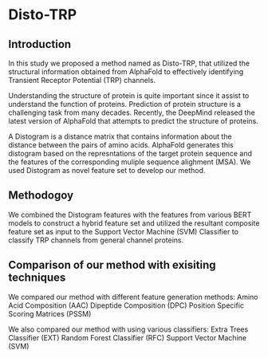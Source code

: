 # Disto-TRP

## Introduction
In this study we proposed a method named as Disto-TRP, that utilized the structural information obtained from AlphaFold to effectively identifying Transient Receptor Potential (TRP) channels.

Understanding the structure of protein is quite important since it assist to understand the function of proteins. Prediction of protein structure is a challenging task from many decades. Recently, the DeepMind released the latest version of AlphaFold that attempts to predict the structure of proteins. 

A Distogram is a distance matrix that contains information about the distance between the pairs of amino acids. AlphaFold generates this distogram based on the represntations of the target protein sequence and the features of the corresponding muliple sequence alighment (MSA). We used Distogram as novel feature set to develop our method.

## Methodogoy
We combined the Distogram features with the features from various BERT models to construct a hybrid feature set and utilized the resultant composite feature set as input to the Support Vector Machine (SVM) Classifier to classify TRP channels from general channel proteins.

## Comparison of our method with exisiting techniques
We compared our method with different feature generation methods:
Amino Acid Composition (AAC)
Dipeptide Composition (DPC)
Position Specific Scoring Matrices (PSSM)

We also compared our method with using various classifiers:
Extra Trees Classifier (EXT)
Random Forest Classifier (RFC)
Support Vector Machine (SVM)




